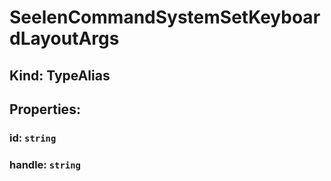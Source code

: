 # **SeelenCommandSystemSetKeyboardLayoutArgs**

## **Kind: TypeAlias**

## **Properties**:

### id: `string`

### handle: `string`
